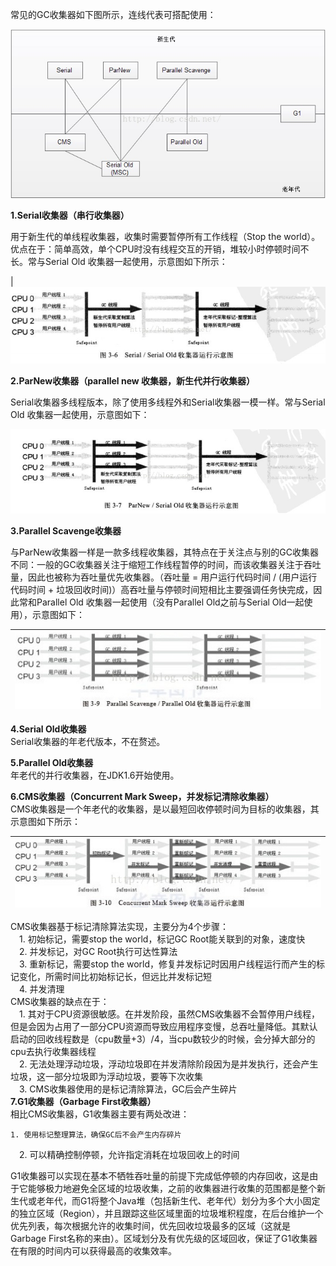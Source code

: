 常见的GC收集器如下图所示，连线代表可搭配使用：

![](https://github.com/M78Snail/JavaReview/blob/master/MD/jvm/assets/import2.6.1.png) 

**1.Serial收集器（串行收集器）**

用于新生代的单线程收集器，收集时需要暂停所有工作线程（Stop the world）。优点在于：简单高效，单个CPU时没有线程交互的开销，堆较小时停顿时间不长。常与Serial Old 收集器一起使用，示意图如下所示：

| ![](https://github.com/M78Snail/JavaReview/blob/master/MD/jvm/assets/import2.6.2.png) 


**2.ParNew收集器（parallel new 收集器，新生代并行收集器）**

Serial收集器多线程版本，除了使用多线程外和Serial收集器一模一样。常与Serial Old 收集器一起使用，示意图如下：

![](https://github.com/M78Snail/JavaReview/blob/master/MD/jvm/assets/import2.6.3.png) 

**3.Parallel Scavenge收集器**

与ParNew收集器一样是一款多线程收集器，其特点在于关注点与别的GC收集器不同：一般的GC收集器关注于缩短工作线程暂停的时间，而该收集器关注于吞吐量，因此也被称为吞吐量优先收集器。（吞吐量 = 用户运行代码时间 / \(用户运行代码时间 + 垃圾回收时间\)）高吞吐量与停顿时间短相比主要强调任务快完成，因此常和Parallel Old 收集器一起使用（没有Parallel Old之前与Serial Old一起使用），示意图如下：

| ![](https://github.com/M78Snail/JavaReview/blob/master/MD/jvm/assets/import2.6.4.png) |
| :---: |


**4.Serial Old收集器**  
Serial收集器的年老代版本，不在赘述。

**5.Parallel Old收集器**  
年老代的并行收集器，在JDK1.6开始使用。

**6.CMS收集器（Concurrent Mark Sweep，并发标记清除收集器）**  
CMS收集器是一个年老代的收集器，是以最短回收停顿时间为目标的收集器，其示意图如下所示：

| ![](https://github.com/M78Snail/JavaReview/blob/master/MD/jvm/assets/import2.6.5.png) |
| :---: |


CMS收集器基于标记清除算法实现，主要分为4个步骤：  
　1. 初始标记，需要stop the world，标记GC Root能关联到的对象，速度快  
　2. 并发标记，对GC Root执行可达性算法  
　3. 重新标记，需要stop the world，修复并发标记时因用户线程运行而产生的标记变化，所需时间比初始标记长，但远比并发标记短  
　4. 并发清理  
CMS收集器的缺点在于：  
　1. 其对于CPU资源很敏感。在并发阶段，虽然CMS收集器不会暂停用户线程，但是会因为占用了一部分CPU资源而导致应用程序变慢，总吞吐量降低。其默认启动的回收线程数是（cpu数量+3）/4，当cpu数较少的时候，会分掉大部分的cpu去执行收集器线程  
　2. 无法处理浮动垃圾，浮动垃圾即在并发清除阶段因为是并发执行，还会产生垃圾，这一部分垃圾即为浮动垃圾，要等下次收集  
　3. CMS收集器使用的是标记清除算法，GC后会产生碎片  
**7.G1收集器（Garbage First收集器）**  
相比CMS收集器，G1收集器主要有两处改进：

    1. 使用标记整理算法，确保GC后不会产生内存碎片  
　2. 可以精确控制停顿，允许指定消耗在垃圾回收上的时间

G1收集器可以实现在基本不牺牲吞吐量的前提下完成低停顿的内存回收，这是由于它能够极力地避免全区域的垃圾收集，之前的收集器进行收集的范围都是整个新生代或老年代，而G1将整个Java堆（包括新生代、老年代）划分为多个大小固定的独立区域（Region），并且跟踪这些区域里面的垃圾堆积程度，在后台维护一个优先列表，每次根据允许的收集时间，优先回收垃圾最多的区域（这就是Garbage First名称的来由）。区域划分及有优先级的区域回收，保证了G1收集器在有限的时间内可以获得最高的收集效率。

